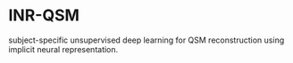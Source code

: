 # INR-QSM
subject-specific unsupervised deep learning for QSM reconstruction using implicit neural representation.
